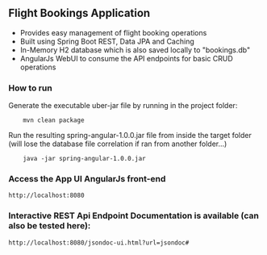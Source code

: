 ## Flight Bookings Application
- Provides easy management of flight booking operations
- Built using Spring Boot REST, Data JPA and Caching
- In-Memory H2 database which is also saved locally to "bookings.db"
- AngularJs WebUI to consume the API endpoints for basic CRUD operations 


### How to run
Generate the executable uber-jar file by running in the project folder:

        mvn clean package
Run the resulting spring-angular-1.0.0.jar file from inside the target folder (will lose the database file correlation if ran from another folder...)
        
        java -jar spring-angular-1.0.0.jar
       
### Access the App UI AngularJs front-end
  
    http://localhost:8080
    

### Interactive REST Api Endpoint Documentation is available (can also be tested here): 
    http://localhost:8080/jsondoc-ui.html?url=jsondoc#
